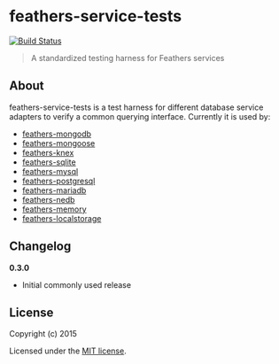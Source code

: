 # feathers-service-tests

[![Build Status](https://travis-ci.org/feathersjs/feathers-service-tests.png?branch=master)](https://travis-ci.org/feathersjs/feathers-service-tests)

> A standardized testing harness for Feathers services

## About

feathers-service-tests is a test harness for different database service adapters to verify a common querying interface. Currently it is used by:

- [feathers-mongodb](https://github.com/feathersjs/feathers-mongodb)
- [feathers-mongoose](https://github.com/feathersjs/feathers-mongoose)
- [feathers-knex](https://github.com/feathersjs/feathers-knex)
- [feathers-sqlite](https://github.com/feathersjs/feathers-sqlite)
- [feathers-mysql](https://github.com/feathersjs/feathers-mysql)
- [feathers-postgresql](https://github.com/feathersjs/feathers-postgresql)
- [feathers-mariadb](https://github.com/feathersjs/feathers-mariadb)
- [feathers-nedb](https://github.com/feathersjs/feathers-nedb)
- [feathers-memory](https://github.com/feathersjs/feathers-memory)
- [feathers-localstorage](https://github.com/feathersjs/feathers-localstorage)

## Changelog

__0.3.0__

- Initial commonly used release

## License

Copyright (c) 2015

Licensed under the [MIT license](LICENSE).
